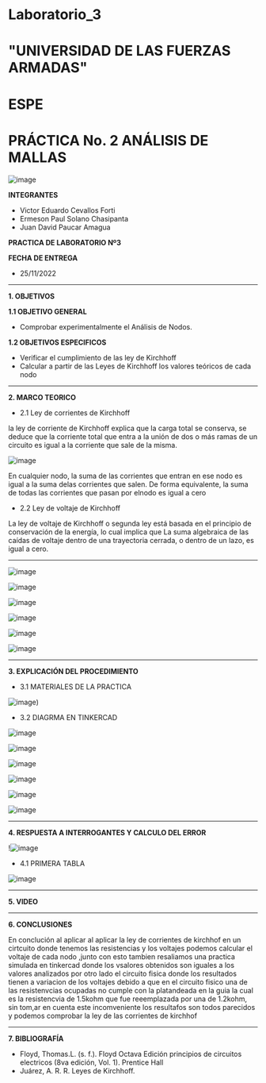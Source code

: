 # Laboratorio_3

# "UNIVERSIDAD DE LAS FUERZAS ARMADAS"
# ESPE
# PRÁCTICA No. 2 ANÁLISIS DE MALLAS

![image](https://user-images.githubusercontent.com/116772918/200762591-a164d8db-c02e-4269-8bb4-0bc4c810d79f.png)

**INTEGRANTES**
 
* Victor Eduardo Cevallos Forti
* Ermeson Paul Solano Chasipanta
* Juan David Paucar Amagua


**PRACTICA DE LABORATORIO Nº3**

**FECHA DE ENTREGA**
* 25/11/2022
--------------------------------------------------------------------------------------------------------------------------------------------------------------------------------------


**1. OBJETIVOS**


**1.1  OBJETIVO GENERAL**

* Comprobar experimentalmente el Análisis de Nodos.

**1.2  OBJETIVOS ESPECIFICOS**

* Verificar el cumplimiento de las ley de Kirchhoff
* Calcular a partir de las Leyes de Kirchhoff los valores teóricos de  cada nodo
 

--------------------------------------------------------------------------------------------------------------------------------------------------------------------------------------
**2. MARCO TEORICO**


* 2.1 Ley de corrientes de Kirchhoff

la ley de corriente de Kirchhoff explica que la carga total se conserva, se deduce que la corriente total que entra a la unión de dos o más ramas de un circuito es igual a la corriente que sale de la misma.

![image](https://user-images.githubusercontent.com/116772918/200897862-25d18d7c-8a4c-4fd5-93d9-02a36dd58912.png)


En cualquier nodo, la suma de las corrientes que entran en ese nodo es igual a la suma delas corrientes que salen. De forma equivalente, la suma de todas las corrientes que pasan por elnodo es igual a cero

* 2.2 Ley de voltaje de Kirchhoff

La ley de voltaje de Kirchhoff o segunda ley está basada en el principio de conservación de la energía, lo cual implica que La suma algebraica de las caídas de voltaje dentro de una trayectoria cerrada, o dentro de un lazo, es igual a cero.

-------------------------------------------------------------------------------------------------------------------------------------------------------------------------------------

![image](https://user-images.githubusercontent.com/116772918/203876038-5bd3ce52-8472-4272-9f22-c8159f7a1b10.png)


![image](https://user-images.githubusercontent.com/116772918/203876076-2118baa5-eecc-4408-941c-8fdbd3bad562.png)

![image](https://user-images.githubusercontent.com/116772918/203876088-a652f26a-92b7-4bd2-a037-6e28f9bb9898.png)


![image](https://user-images.githubusercontent.com/116772918/203876109-3cb2bcdf-f5ca-4e18-a666-b5b05237f5b4.png)

![image](https://user-images.githubusercontent.com/116772918/203876125-4c279e5f-25a4-4860-985e-25fa122e61f8.png)

![image](https://user-images.githubusercontent.com/116772918/203876141-19e248bb-5a94-490f-a4c6-9f6823c88a15.png)



--------------------------------------------------------------------------------------------------------------------------------------------------------------------------------------
**3. EXPLICACIÓN DEL PROCEDIMIENTO**

* 3.1 MATERIALES DE LA PRACTICA

![image](https://user-images.githubusercontent.com/116772918/203876212-03dfefaa-73b5-45dd-a6b6-357162651c8d.png))



* 3.2 DIAGRMA EN TINKERCAD

![image](https://user-images.githubusercontent.com/116772918/203894129-510fd39a-4e93-4828-8116-0c06e5964faa.png)

![image](https://user-images.githubusercontent.com/116772918/203894188-ff9b229e-dbca-4558-b732-a2e4d0ebda7d.png)


![image](https://user-images.githubusercontent.com/116772918/203894080-94cd6ed6-e203-4b48-85d8-830586b53f2b.png)


![image](https://user-images.githubusercontent.com/116772918/203896038-e303b6ad-9608-40c0-843d-c269f4ac42a6.png)

![image](https://user-images.githubusercontent.com/116772918/203896062-4cc972f8-4f3d-4173-98ce-0aa498e47b93.png)

![image](https://user-images.githubusercontent.com/116772918/203896085-578c6e20-5796-4309-924f-1c7b511a97f6.png)


-----------------------------------------------------------------------------------------------------------------------------------------------
**4. RESPUESTA A INTERROGANTES Y CALCULO DEL ERROR**

!![image](https://user-images.githubusercontent.com/116772918/203894269-5b652f31-71be-4752-aec1-8b764642eec1.png)



* 4.1 PRIMERA TABLA  

![image](https://user-images.githubusercontent.com/116772918/202615299-a0f757c2-40fc-4383-bcfd-7550943b8a35.png)




--------------------------------------------------------------------------------------------------------------------------------------------------------------------------------------

**5. VIDEO**


--------------------------------------------------------------------------------------------------------------------------------------------------------------------------------------

**6. CONCLUSIONES**

En conclución al aplicar al aplicar la ley de corrientes de kirchhof  en un cirtcuito donde tenemos las resistencias y los voltajes podemos calcular el voltaje de cada nodo ,junto con esto tambien resaliamos una practica simulada en tinkercad donde los vsalores obtenidos son iguales a los valores analizados por otro lado el circuito fisica donde los resultados tienen a variacion de los voltajes  debido a que en el circuito fisico una de las resistenvcias ocupadas no cumple con la platandeada en la guia  la cual es la resistencvia de 1.5kohm que fue reeemplazada por una de 1.2kohm, sin tom,ar en cuenta este incomveniente los resultafos son todos parecidos y podemos comprobar la ley de las corrientes de kirchhof



----------------------------------------------------------------------------------------------------------------------------------------------------------------------------------------

**7. BIBLIOGRAFÍA**
* Floyd, Thomas.L. (s. f.). Floyd Octava Edición principios de circuitos electricos (8va edición, Vol. 1). Prentice Hall
* Juárez, A. R. R. Leyes de Kirchhoff.

